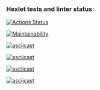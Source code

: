 ### Hexlet tests and linter status:
[![Actions Status](https://github.com/Rogozhnikova/frontend-project-44/actions/workflows/hexlet-check.yml/badge.svg)](https://github.com/Rogozhnikova/frontend-project-44/actions)

[![Maintainability](https://api.codeclimate.com/v1/badges/77ce27307299babd0740/maintainability)](https://codeclimate.com/github/Rogozhnikova/frontend-project-44/maintainability)

[![asciicast](https://asciinema.org/a/mN8pFw2o2ezvUYdT2anV8iBrL.svg)](https://asciinema.org/a/mN8pFw2o2ezvUYdT2anV8iBrL)

[![asciicast](https://asciinema.org/a/kMFNSQlgDtAAxehB5gH3Mzf2g.svg)](https://asciinema.org/a/kMFNSQlgDtAAxehB5gH3Mzf2g)

[![asciicast](https://asciinema.org/a/k8Ro9y8WgYwZB85m6bHC4w8Wj.svg)](https://asciinema.org/a/k8Ro9y8WgYwZB85m6bHC4w8Wj)

[![asciicast](https://asciinema.org/a/iYRWFu0MeD07GzA0C5NZ5LW1t.svg)](https://asciinema.org/a/iYRWFu0MeD07GzA0C5NZ5LW1t)
